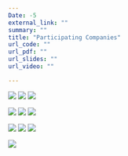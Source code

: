 ```yaml
---
Date: -5
external_link: ""
summary: ""
title: "Participating Companies"
url_code: ""
url_pdf: ""
url_slides: ""
url_video: ""

---
```


![](/albums/ComJobfair/ArcelorMittal.png)
![](/albums/ComJobfair/CrosspointSolutions.png)
![](/albums/ComJobfair/Datashift.png)

![](/albums/ComJobfair/DiceCro.png)
![](/albums/ComJobfair/Imec.png)
![](/albums/ComJobfair/NBB.png)

![](/albums/ComJobfair/OpenAnalytics.png)
![](/albums/ComJobfair/Ortec.png)
![](/albums/ComJobfair/p95.png)

![](/albums/ComJobfair/PythonPredictions.png)